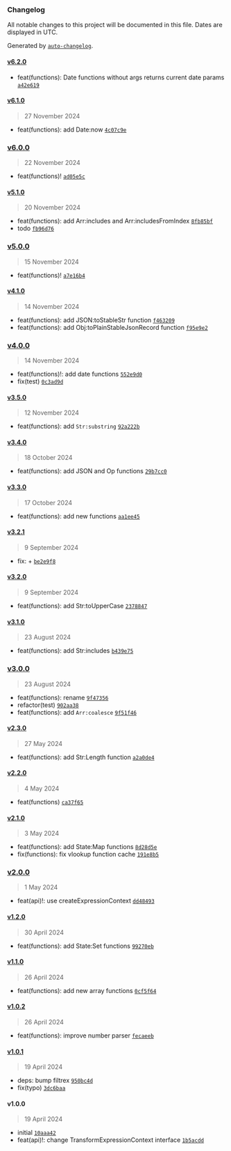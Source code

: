 ### Changelog

All notable changes to this project will be documented in this file. Dates are displayed in UTC.

Generated by [`auto-changelog`](https://github.com/CookPete/auto-changelog).

#### [v6.2.0](https://github.com/wmakeev/simplex-context/compare/v6.1.0...v6.2.0)

- feat(functions): Date functions without args returns current date params [`a42e619`](https://github.com/wmakeev/simplex-context/commit/a42e619bf89bf7e70a33042ac701d21066ead427)

#### [v6.1.0](https://github.com/wmakeev/simplex-context/compare/v6.0.0...v6.1.0)

> 27 November 2024

- feat(functions): add Date:now [`4c07c9e`](https://github.com/wmakeev/simplex-context/commit/4c07c9e66b7587d59ebf9e984c01d58a39e4fbef)

### [v6.0.0](https://github.com/wmakeev/simplex-context/compare/v5.1.0...v6.0.0)

> 22 November 2024

- feat(functions)! [`ad05e5c`](https://github.com/wmakeev/simplex-context/commit/ad05e5cb6602de0f08a233208be83621f4f7821f)

#### [v5.1.0](https://github.com/wmakeev/simplex-context/compare/v5.0.0...v5.1.0)

> 20 November 2024

- feat(functions): add Arr:includes and Arr:includesFromIndex [`8fb85bf`](https://github.com/wmakeev/simplex-context/commit/8fb85bfefebc28b17f8fdbd3d30776a60fd4d894)
- todo [`fb96d76`](https://github.com/wmakeev/simplex-context/commit/fb96d7661d4e0951d5354ffe2a03f5586ff2d18a)

### [v5.0.0](https://github.com/wmakeev/simplex-context/compare/v4.1.0...v5.0.0)

> 15 November 2024

- feat(functions)! [`a7e16b4`](https://github.com/wmakeev/simplex-context/commit/a7e16b46d9de5c63b3ab0ddb6932f31eb1235603)

#### [v4.1.0](https://github.com/wmakeev/simplex-context/compare/v4.0.0...v4.1.0)

> 14 November 2024

- feat(functions): add JSON:toStableStr function [`f463209`](https://github.com/wmakeev/simplex-context/commit/f463209b1d75a9c461a00aaa72d4a2359f801c22)
- feat(functions): add Obj:toPlainStableJsonRecord function [`f95e9e2`](https://github.com/wmakeev/simplex-context/commit/f95e9e2f3ca52f20523c9670fcb5df0523ae51db)

### [v4.0.0](https://github.com/wmakeev/simplex-context/compare/v3.5.0...v4.0.0)

> 14 November 2024

- feat(functions)!: add date functions [`552e9d0`](https://github.com/wmakeev/simplex-context/commit/552e9d05c326555143bfabde213fb3da96c30199)
- fix(test) [`0c3ad9d`](https://github.com/wmakeev/simplex-context/commit/0c3ad9d2a7949ae2de5d44c3e8bf98c632516d61)

#### [v3.5.0](https://github.com/wmakeev/simplex-context/compare/v3.4.0...v3.5.0)

> 12 November 2024

- feat(functions): add `Str:substring` [`92a222b`](https://github.com/wmakeev/simplex-context/commit/92a222b7017ba792e3b582147a850d737a6de06b)

#### [v3.4.0](https://github.com/wmakeev/simplex-context/compare/v3.3.0...v3.4.0)

> 18 October 2024

- feat(functions): add JSON and Op functions [`29b7cc0`](https://github.com/wmakeev/simplex-context/commit/29b7cc03c51e19a306d07efb3eec7c57e1ccd245)

#### [v3.3.0](https://github.com/wmakeev/simplex-context/compare/v3.2.1...v3.3.0)

> 17 October 2024

- feat(functions): add new functions [`aa1ee45`](https://github.com/wmakeev/simplex-context/commit/aa1ee45b2e3d9662fb606f3eb0716c24ee441b15)

#### [v3.2.1](https://github.com/wmakeev/simplex-context/compare/v3.2.0...v3.2.1)

> 9 September 2024

- fix: + [`be2e9f8`](https://github.com/wmakeev/simplex-context/commit/be2e9f8708ee882a1998025aaf54b007e4e581d6)

#### [v3.2.0](https://github.com/wmakeev/simplex-context/compare/v3.1.0...v3.2.0)

> 9 September 2024

- feat(functions): add Str:toUpperCase [`2378847`](https://github.com/wmakeev/simplex-context/commit/23788478233e9c62eeddf9cc80c28d28f1ed39bd)

#### [v3.1.0](https://github.com/wmakeev/simplex-context/compare/v3.0.0...v3.1.0)

> 23 August 2024

- feat(functions): add Str:includes [`b439e75`](https://github.com/wmakeev/simplex-context/commit/b439e75cd114560afe0c17cd213f8b721a0481fa)

### [v3.0.0](https://github.com/wmakeev/simplex-context/compare/v2.3.0...v3.0.0)

> 23 August 2024

- feat(functions): rename [`9f47356`](https://github.com/wmakeev/simplex-context/commit/9f473561ac839f291fcff7db1426190c02118c7a)
- refactor(test) [`902aa38`](https://github.com/wmakeev/simplex-context/commit/902aa382b54b77168d89af247a06ab8610855948)
- feat(functions): add `Arr:coalesce` [`9f51f46`](https://github.com/wmakeev/simplex-context/commit/9f51f4635f5d3a1aab843b777a2feb2b60b6e989)

#### [v2.3.0](https://github.com/wmakeev/simplex-context/compare/v2.2.0...v2.3.0)

> 27 May 2024

- feat(functions): add Str:Length function [`a2a0de4`](https://github.com/wmakeev/simplex-context/commit/a2a0de4e9c34901db3e3f7396c7c0ccc5c329efd)

#### [v2.2.0](https://github.com/wmakeev/simplex-context/compare/v2.1.0...v2.2.0)

> 4 May 2024

- feat(functions) [`ca37f65`](https://github.com/wmakeev/simplex-context/commit/ca37f6511f0eb3896a8ee43a151a597a33783f8c)

#### [v2.1.0](https://github.com/wmakeev/simplex-context/compare/v2.0.0...v2.1.0)

> 3 May 2024

- feat(functions): add State:Map functions [`8d28d5e`](https://github.com/wmakeev/simplex-context/commit/8d28d5ed8b10c7a9747829e4d2a2349e3a5417d0)
- fix(functions): fix vlookup function cache [`191e8b5`](https://github.com/wmakeev/simplex-context/commit/191e8b58b7d2d297bb453f42864cea40f7551ad1)

### [v2.0.0](https://github.com/wmakeev/simplex-context/compare/v1.2.0...v2.0.0)

> 1 May 2024

- feat(api)!: use createExpressionContext [`dd48493`](https://github.com/wmakeev/simplex-context/commit/dd4849326b2a3886e2017a221564130bb61b8c4f)

#### [v1.2.0](https://github.com/wmakeev/simplex-context/compare/v1.1.0...v1.2.0)

> 30 April 2024

- feat(functions): add State:Set functions [`99270eb`](https://github.com/wmakeev/simplex-context/commit/99270ebc28911fccbc5a9fa4fda5932467b29529)

#### [v1.1.0](https://github.com/wmakeev/simplex-context/compare/v1.0.2...v1.1.0)

> 26 April 2024

- feat(functions): add new array functions [`0cf5f64`](https://github.com/wmakeev/simplex-context/commit/0cf5f64bd3827b70215cfc644065555cbbb38bd6)

#### [v1.0.2](https://github.com/wmakeev/simplex-context/compare/v1.0.1...v1.0.2)

> 26 April 2024

- feat(functions): improve number parser [`fecaeeb`](https://github.com/wmakeev/simplex-context/commit/fecaeebb9b6bbe0d83dc8c050044a6f73eaa4788)

#### [v1.0.1](https://github.com/wmakeev/simplex-context/compare/v1.0.0...v1.0.1)

> 19 April 2024

- deps: bump filtrex [`950bc4d`](https://github.com/wmakeev/simplex-context/commit/950bc4d23b7b533603b17e125873b15ac6693d30)
- fix(typo) [`3dc6baa`](https://github.com/wmakeev/simplex-context/commit/3dc6baa02b50f1215fdc3f3e0ee9923e61d60388)

#### v1.0.0

> 19 April 2024

- initial [`10aaa42`](https://github.com/wmakeev/simplex-context/commit/10aaa428bc98cfbee2bfcb15c307bf929fa9b345)
- feat(api)!: change TransformExpressionContext interface [`1b5acdd`](https://github.com/wmakeev/simplex-context/commit/1b5acdd3412db4a28f88c678dccb431c508ae415)
